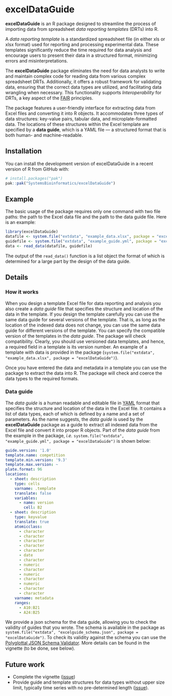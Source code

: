 
<!-- README.md is generated from README.Rmd. Please edit that file -->

# excelDataGuide

<!-- badges: start -->
<!-- badges: end -->

**excelDataGuide** is an R package designed to streamline the process of
importing data from spreadsheet *data reporting templates* (DRTs) into
R.

A *data reporting template* is a standardized spreadsheet file (in
either xls or xlsx format) used for reporting and processing
experimental data. These templates significantly reduce the time
required for data analysis and encourage users to present their data in
a structured format, minimizing errors and misinterpretations.

The **excelDataGuide** package eliminates the need for data analysts to
write and maintain complex code for reading data from various complex
spreadsheet DRTs. Additionally, it offers a robust framework for
validating data, ensuring that the correct data types are utilized, and
facilitating data wrangling when necessary. This functionality supports
*Interoperability* for DRTs, a key aspect of the
[FAIR](https://www.go-fair.org/fair-principles/) principles.

The package features a user-friendly interface for extracting data from
Excel files and converting it into R objects. It accommodates three
types of data structures: key-value pairs, tabular data, and
microplate-formatted data. The locations of these structures within the
Excel template are specified by a **data guide**, which is a YAML file —
a structured format that is both human- and machine-readable.

## Installation

You can install the development version of excelDataGuide in a recent
version of R from GitHub with:

``` r
# install.packages("pak")
pak::pak("SystemsBioinformatics/excelDataGuide")
```

## Example

The basic usage of the package requires only one command with two file
paths: the path to the Excel data file and the path to the data guide
file. Here is an example:

``` r
library(excelDataGuide)
datafile <- system.file("extdata", "example_data.xlsx", package = "excelDataGuide")
guidefile <- system.file("extdata", "example_guide.yml", package = "excelDataGuide")
data <- read_data(datafile, guidefile)
```

The output of the `read_data()` function is a list object the format of
which is determined for a large part by the design of the data guide.

## Details

### How it works

When you design a template Excel file for data reporting and analysis
you also create a *data guide* file that specifies the structure and
location of the data in the template. If you design the template
carefully you can use the same data guide for several versions of the
template. That is, as long as the location of the indexed data does not
change, you can use the same data guide for different versions of the
template. You can specify the compatible version of the templates in the
*data guide*. The package will check compatibility. Clearly, you should
use versioned data templates, and hence, a required field in a template
is its version number. An example of a template with data is provided in
the package
(`system.file("extdata", "example_data.xlsx", package = "excelDataGuide")`).

Once you have entered the data and metadata in a template you can use
the package to extract the data into R. The package will check and
coerce the data types to the required formats.

### Data guide

The *data guide* is a human readable and editable file in
[YAML](https://yaml.org/spec/1.2.2/) format that specifies the structure
and location of the data in the Excel file. It contains a list of data
types, each of which is defined by a name and a set of parameters. As
the name suggests, the *data guide* is used by the **excelDataGuide**
package as a guide to extract all indexed data from the Excel file and
convert it into proper R objects. Part of the *data guide* from the
example in the package, *i.e.*
`system.file("extdata", "example_guide.yml", package = "excelDataGuide")`
is shown below:

``` yaml
guide.version: '1.0'
template.name: competition
template.min.version: '9.3'
template.max.version: ~
plate.format: 96
locations:
  - sheet: description
    type: cells
    varname: .template
    translate: false
    variables:
      - name: version
        cell: B2
  - sheet: description
    type: keyvalue
    translate: true
    atomicclass:
      - character
      - character
      - character
      - character
      - character
      - date
      - character
      - numeric
      - character
      - numeric
      - character
      - numeric
      - character
      - character
    varname: metadata
    ranges:
      - A10:B21
      - A24:B25
```

We provide a json schema for the data guide, allowing you to check the
validity of guides that you wrote. The schema is available in the
package as
`system.file("extdata", "excelguide_schema.json", package = "excelDataGuide")`.
To check its validity against the schema you can use the [Polyglottal
JSON Schema Validator](https://www.npmjs.com/package/pajv). More details
can be found in the vignette (to be done, see below).

## Future work

- Complete the vignette
  ([issue](https://github.com/SystemsBioinformatics/excelDataGuide/issues/2))
- Provide guide and template structures for data types without upper
  size limit, typically time series with no pre-determined length
  ([issue](https://github.com/SystemsBioinformatics/excelDataGuide/issues/1)).

